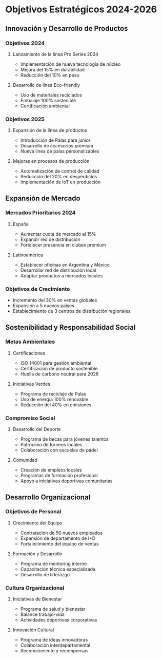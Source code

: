 # Objetivos Estratégicos 2024-2026

## Innovación y Desarrollo de Productos

### Objetivos 2024
1. Lanzamiento de la línea Pro Series 2024
   - Implementación de nueva tecnología de núcleo
   - Mejora del 15% en durabilidad
   - Reducción del 10% en peso

2. Desarrollo de línea Eco-friendly
   - Uso de materiales reciclados
   - Embalaje 100% sostenible
   - Certificación ambiental

### Objetivos 2025
1. Expansión de la línea de productos
   - Introducción de Palas para junior
   - Desarrollo de accesorios premium
   - Nueva línea de palas personalizables

2. Mejoras en procesos de producción
   - Automatización de control de calidad
   - Reducción del 20% en desperdicios
   - Implementación de IoT en producción

## Expansión de Mercado

### Mercados Prioritarios 2024
1. España
   - Aumentar cuota de mercado al 15%
   - Expandir red de distribución
   - Fortalecer presencia en clubes premium

2. Latinoamérica
   - Establecer oficinas en Argentina y México
   - Desarrollar red de distribución local
   - Adaptar productos a mercados locales

### Objetivos de Crecimiento
- Incremento del 30% en ventas globales
- Expansión a 5 nuevos países
- Establecimiento de 3 centros de distribución regionales

## Sostenibilidad y Responsabilidad Social

### Metas Ambientales
1. Certificaciones
   - ISO 14001 para gestión ambiental
   - Certificación de producto sostenible
   - Huella de carbono neutral para 2026

2. Iniciativas Verdes
   - Programa de reciclaje de Palas
   - Uso de energía 100% renovable
   - Reducción del 40% en emisiones

### Compromiso Social
1. Desarrollo del Deporte
   - Programa de becas para jóvenes talentos
   - Patrocinio de torneos locales
   - Colaboración con escuelas de pádel

2. Comunidad
   - Creación de empleos locales
   - Programas de formación profesional
   - Apoyo a iniciativas deportivas comunitarias

## Desarrollo Organizacional

### Objetivos de Personal
1. Crecimiento del Equipo
   - Contratación de 50 nuevos empleados
   - Expansión de departamento de I+D
   - Fortalecimiento del equipo de ventas

2. Formación y Desarrollo
   - Programa de mentoring interno
   - Capacitación técnica especializada
   - Desarrollo de liderazgo

### Cultura Organizacional
1. Iniciativas de Bienestar
   - Programa de salud y bienestar
   - Balance trabajo-vida
   - Actividades deportivas corporativas

2. Innovación Cultural
   - Programa de ideas innovadoras
   - Colaboración interdepartamental
   - Reconocimiento y recompensas 